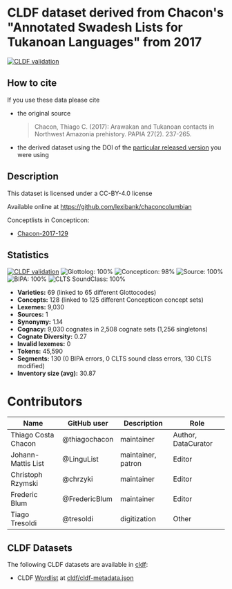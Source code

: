 # CLDF dataset derived from Chacon's "Annotated Swadesh Lists for Tukanoan Languages" from 2017

[![CLDF validation](https://github.com/lexibank/chaconcolumbian/workflows/CLDF-validation/badge.svg)](https://github.com/lexibank/chaconcolumbian/actions?query=workflow%3ACLDF-validation)

## How to cite

If you use these data please cite
- the original source
  > Chacon, Thiago C. (2017): Arawakan and Tukanoan contacts in Northwest Amazonia prehistory. PAPIA 27(2). 237-265.
- the derived dataset using the DOI of the [particular released version](../../releases/) you were using

## Description


This dataset is licensed under a CC-BY-4.0 license

Available online at https://github.com/lexibank/chaconcolumbian


Conceptlists in Concepticon:
- [Chacon-2017-129](https://concepticon.clld.org/contributions/Chacon-2017-129)
## Statistics


[![CLDF validation](https://github.com/lexibank/chaconcolumbian/workflows/CLDF-validation/badge.svg)](https://github.com/lexibank/chaconcolumbian/actions?query=workflow%3ACLDF-validation)
![Glottolog: 100%](https://img.shields.io/badge/Glottolog-100%25-brightgreen.svg "Glottolog: 100%")
![Concepticon: 98%](https://img.shields.io/badge/Concepticon-98%25-green.svg "Concepticon: 98%")
![Source: 100%](https://img.shields.io/badge/Source-100%25-brightgreen.svg "Source: 100%")
![BIPA: 100%](https://img.shields.io/badge/BIPA-100%25-brightgreen.svg "BIPA: 100%")
![CLTS SoundClass: 100%](https://img.shields.io/badge/CLTS%20SoundClass-100%25-brightgreen.svg "CLTS SoundClass: 100%")

- **Varieties:** 69 (linked to 65 different Glottocodes)
- **Concepts:** 128 (linked to 125 different Concepticon concept sets)
- **Lexemes:** 9,030
- **Sources:** 1
- **Synonymy:** 1.14
- **Cognacy:** 9,030 cognates in 2,508 cognate sets (1,256 singletons)
- **Cognate Diversity:** 0.27
- **Invalid lexemes:** 0
- **Tokens:** 45,590
- **Segments:** 130 (0 BIPA errors, 0 CLTS sound class errors, 130 CLTS modified)
- **Inventory size (avg):** 30.87

# Contributors

Name                | GitHub user   | Description | Role
---                 | ---           | --- | ---
Thiago Costa Chacon | @thiagochacon | maintainer | Author, DataCurator
Johann-Mattis List  | @LinguList    | maintainer, patron | Editor
Christoph Rzymski   | @chrzyki      | maintainer | Editor
Frederic Blum   | @FredericBlum      | maintainer | Editor
Tiago Tresoldi      | @tresoldi     | digitization | Other




## CLDF Datasets

The following CLDF datasets are available in [cldf](cldf):

- CLDF [Wordlist](https://github.com/cldf/cldf/tree/master/modules/Wordlist) at [cldf/cldf-metadata.json](cldf/cldf-metadata.json)